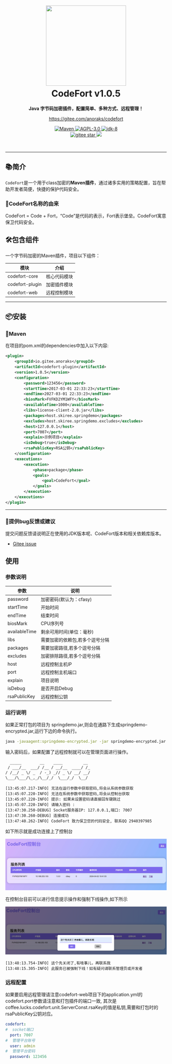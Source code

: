 <h1 align="center" style="text-align:center;">
<img src="https://gitee.com/anoraks/codefort/raw/master/codefort.png" width="250" height="250" />
<br />
CodeFort v1.0.5
</h1>
<p align="center">
	<strong>Java 字节码加密插件，配置简单、多种方式、远程管理！</strong>
</p>
<p align="center">
	<a href="https://gitee.com/anoraks/codefort">https://gitee.com/anoraks/codefort</a>
</p>

<p align="center">
    <a target="_blank" href="https://central.sonatype.com/search?q=io.gitee.anoraks%3Acodefort-plugin">
       <img src="https://img.shields.io/badge/Maven%20Central-v1.0.5-blue
" alt="Maven" />
    </a>
    <a target="_blank" href="LICENSE">
		<img src="https://img.shields.io/:AGPL-3.0-blue.svg" alt="AGPL-3.0" />
	</a>
    <a target="_blank" href="https://www.oracle.com/java/technologies/javase/javase-jdk8-downloads.html">
		<img src="https://img.shields.io/badge/JDK-8-green.svg" alt="jdk-8" />
	</a>
    <br />
    <a target="_blank" href='https://gitee.com/anoraks/codefort/stargazers'>
		<img src='https://gitee.com/anoraks/codefort/badge/star.svg' alt='gitee star'/>
	</a>
	<img src="https://img.shields.io/badge/QQ-2940397985-orange"/></a>
	</a>
</p>
<br/>

-------------------------------------------------------------------------------

## 📚简介

`CodeFort`是一个用于class加密的**Maven插件**，通过诸多实用的策略配置，旨在帮助开发者简便，快捷的保护代码安全。

### 🎁CodeFort名称的由来

CodeFort = Code + Fort，“Code”是代码的表示，Fort表示堡垒。CodeFort寓意保卫代码安全。
## 🛠️包含组件
一个字节码加密的Maven插件，项目以下组件：

| 模块                |     介绍                                                                          |
| -------------------|---------------------------------------------------------------------------------- |
| codefort-core         |     核心代码模块                                              |
| codefort-plugin |     加密插件模块                                                |
| codefort-web       |     远程控制模块                                                                     |
-------------------------------------------------------------------------------

## 📦安装

### 🍊Maven
在项目的pom.xml的dependencies中加入以下内容:

```xml
<plugin>
    <groupId>io.gitee.anoraks</groupId>
    <artifactId>codefort-plugin</artifactId>
    <version>1.0.5</version>
    <configuration>
        <password>123456</password>
        <startTime>2017-03-01 22:33:23</startTime>
        <endTime>2027-03-01 22:33:23</endTime>
        <biosMark>FVFKD2YM1WFY</biosMark>
        <availableTime>1000</availableTime>
        <libs>license-client-2.0.jar</libs>
        <packages>host.skiree.springdemo</packages>
        <excludes>host.skiree.springdemo.excludes</excludes>
        <host>127.0.0.1</host>
        <port>7007</port>
        <explain>示例项目</explain>
        <isDebug>true</isDebug>
        <rsaPublicKey>RSA公钥</rsaPublicKey>
    </configuration>
    <executions>
        <execution>
            <phase>package</phase>
            <goals>
                <goal>CodeFort</goal>
            </goals>
        </execution>
    </executions>
</plugin>
```
-------------------------------------------------------------------------------

### 🐞提供bug反馈或建议

提交问题反馈请说明正在使用的JDK版本呢、CodeFort版本和相关依赖库版本。

- [Gitee issue](https://gitee.com/anoraks/codefort/issues)

## 使用
### 参数说明

| 参数                |     说明                                                                          |
| -------------------|---------------------------------------------------------------------------------- |
| password         |     加密密码(默认为：cfasy)                                              |
| startTime |     开始时间                                                |
| endTime       |     结束时间        
| biosMark       |     CPU序列号
| availableTime       |     剩余可用时间(单位：毫秒)
| libs       |     需要加密的依赖包,若多个逗号分隔
| packages       |     需要加密路径,若多个逗号分隔
| excludes       |     加密排除路径,若多个逗号分隔
| host       |     远程控制主机IP
| port       |     远程控制主机端口
| explain       |     项目说明
| isDebug       |     是否开启Debug
| rsaPublicKey       |     远程控制公钥

### 运行说明

如果正常打包的项目为 springdemo.jar,则会在通路下生成springdemo-encrypted.jar,运行下边的命令执行。

```bash
java -javaagent:springdemo-encrypted.jar -jar springdemo-encrypted.jar
```

输入密码后，如果配置了远程控制就可以在管理页面进行操作。

```
  _____        __    ____         __ 
 / ___/__  ___/ /__ / __/__  ____/ /_
/ /__/ _ \/ _  / -_) _// _ \/ __/ __/
\___/\___/\_,_/\__/_/  \___/_/  \__/ 

[13:45:07.217-INFO] 无法在运行参数中获取密码,将会从系统参数获取
[13:45:07.220-INFO] 无法在系统参数中获取密码,将会从控制台获取
[13:45:07.220-INFO] 提示: 如果未设置密码请直接回车键跳过
[13:45:07.220-INFO] 请输入密码 :
[13:47:30.250-DEBUG] Socket服务器IP: 127.0.0.1,端口: 7007
[13:47:30.260-DEBUG] 连接成功
[13:47:40.262-INFO] CodeFort 致力保卫您的代码安全, 联系QQ 2940397985
```

如下所示就是成功连接上了控制台

![输入图片说明](codefort-img1.jpg)

在控制台目前可以进行信息提示操作和强制下线操作,如下所示

![输入图片说明](codefort-img2.png)

```
[13:48:13.754-INFO] 这个先关闭了,有啥事儿，再联系我
[13:48:15.305-INFO] 此服务已被强制下线！如有疑问请联系管理员或开发者
```

### 远程配置
如果要启用远程管理请注意codefort-web项目下的application.yml的codefort.port参数请注意和打包插件的端口一致,
其次是coffee.lucks.codefort.unit.ServerConst.rsaKey的值是私钥,需要和打包时的rsaPublicKey公钥对应。
```yml
codefort:
#  socket端口
  port: 7007
#  管理平台账号
  user: admin
#  管理平台密码
  password: 123456
```
